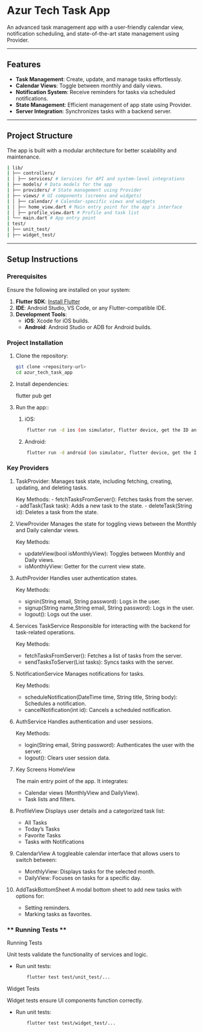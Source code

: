 # Azur Tech Task App

An advanced task management app with a user-friendly calendar view, notification scheduling, and state-of-the-art state management using Provider.

---

## **Features**

- **Task Management**: Create, update, and manage tasks effortlessly.
- **Calendar Views**: Toggle between monthly and daily views.
- **Notification System**: Receive reminders for tasks via scheduled notifications.
- **State Management**: Efficient management of app state using Provider.
- **Server Integration**: Synchronizes tasks with a backend server.

---

## **Project Structure**

The app is built with a modular architecture for better scalability and maintenance.

```bash
| lib/
| ├── controllers/
| │ ├── services/ # Services for API and system-level integrations
| ├── models/ # Data models for the app
| ├── providers/ # State management using Provider
| ├── views/ # UI components (screens and widgets)
| │ ├── calendar/ # Calendar-specific views and widgets
| │ ├── home_view.dart # Main entry point for the app's interface
| │ ├── profile_view.dart # Profile and task list
| └── main.dart # App entry point
| test/
| ├── unit_test/
| ├── widget_test/

```

---

## **Setup Instructions**

### **Prerequisites**

Ensure the following are installed on your system:

1. **Flutter SDK**: [Install Flutter](https://flutter.dev/docs/get-started/install)
2. **IDE**: Android Studio, VS Code, or any Flutter-compatible IDE.
3. **Development Tools**:
   - **iOS**: Xcode for iOS builds.
   - **Android**: Android Studio or ADB for Android builds.

### **Project Installation**

1. Clone the repository:

   ```bash
   git clone <repository-url>
   cd azur_tech_task_app

   ```

2. Install dependencies:

   flutter pub get

3. Run the app::

   1. iOS:

   ```bash
       flutter run -d ios (on simulator, flutter device, get the ID and then flutter run -d ID)
   ```

   2. Android:

   ```bash
       flutter run -d android (on simulator, flutter device, get the ID and then flutter run -d ID)
   ```

### **Key Providers**

1. TaskProvider:
   Manages task state, including fetching, creating, updating, and deleting tasks.

   Key Methods: - fetchTasksFromServer(): Fetches tasks from the server. - addTask(Task task): Adds a new task to the state. - deleteTask(String id): Deletes a task from the state.

2. ViewProvider
   Manages the state for toggling views between the Monthly and Daily calendar views.

   Key Methods:

   - updateView(bool isMonthlyView): Toggles between Monthly and Daily views.
   - isMonthlyView: Getter for the current view state.

3. AuthProvider
   Handles user authentication states.

   Key Methods:

   - signin(String email, String password): Logs in the user.
   - signup(String name,String email, String password): Logs in the user.
   - logout(): Logs out the user.

4. Services
   TaskService
   Responsible for interacting with the backend for task-related operations.

   Key Methods:

   - fetchTasksFromServer(): Fetches a list of tasks from the server.
   - sendTasksToServer(List<Task> tasks): Syncs tasks with the server.

5. NotificationService
   Manages notifications for tasks.

   Key Methods:

   - scheduleNotification(DateTime time, String title, String body): Schedules a notification.
   - cancelNotification(int id): Cancels a scheduled notification.

6. AuthService
   Handles authentication and user sessions.

   Key Methods:

   - login(String email, String password): Authenticates the user with the server.
   - logout(): Clears user session data.

7. Key Screens
   HomeView

   The main entry point of the app. It integrates:

   - Calendar views (MonthlyView and DailyView).
   - Task lists and filters.

8. ProfileView
   Displays user details and a categorized task list:

   - All Tasks
   - Today’s Tasks
   - Favorite Tasks
   - Tasks with Notifications

9. CalendarView
   A toggleable calendar interface that allows users to switch between:

   - MonthlyView: Displays tasks for the selected month.
   - DailyView: Focuses on tasks for a specific day.

10. AddTaskBottomSheet
    A modal bottom sheet to add new tasks with options for:
    - Setting reminders.
    - Marking tasks as favorites.

### ** Running Tests **

Running Tests

Unit tests validate the functionality of services and logic.

- Run unit tests:
  ```bash
      flutter test test/unit_test/...
  ```

Widget Tests

Widget tests ensure UI components function correctly.

- Run unit tests:
  ```bash
      flutter test test/widget_test/...
  ```
